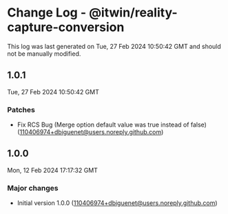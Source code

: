 # Change Log - @itwin/reality-capture-conversion

This log was last generated on Tue, 27 Feb 2024 10:50:42 GMT and should not be manually modified.

<!-- Start content -->

## 1.0.1

Tue, 27 Feb 2024 10:50:42 GMT

### Patches

- Fix RCS Bug (Merge option default value was true instead of false) (110406974+dbiguenet@users.noreply.github.com)

## 1.0.0

Mon, 12 Feb 2024 17:17:32 GMT

### Major changes

- Initial version 1.0.0 (110406974+dbiguenet@users.noreply.github.com)
